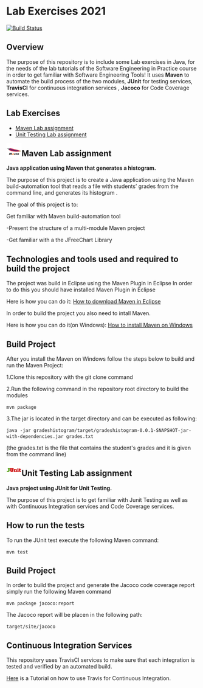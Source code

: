 # Lab Exercises 2021
[![Build Status](https://travis-ci.com/nikiboura/Lab_exercises_2021.svg?token=ki4LJ9spppXtZBbs1sCm&branch=development)](https://travis-ci.com/nikiboura/Lab_exercises_2021)

## Overview
The purpose of this repository is to include some Lab exercises in Java, for the needs of the lab tutorials of the Software Engineering in Practice course in order to get familiar with Software Engineering Tools!
It uses **Maven** to automate the build process of the two modules, **JUnit** for testing services, **TravisCI** for continuous integration services , **Jacoco** for Code Coverage services.

## <a name="Lab Exercises"></a>Lab Exercises
* [Maven Lab assignment](#maven-lab-assignment)
* [Unit Testing Lab assignment](#unit-testing-lab-assignment)
 
<img align="left" width="40" height="40" src="media/maven.png">

## <a name="maven-lab-assignment"></a> Maven Lab assignment

**Java application using Maven that generates a histogram.**

The purpose of this project is to create a Java application using the Maven build-automation tool that reads a file with students’ grades from the command line, and generates its histogram .

The goal of this project is to:

Get familiar with Maven build-automation tool

-Present the structure of a multi-module Maven project

-Get familiar with a the JFreeChart Library

## Technologies and tools used and required to build the project

The project was build in Eclipse using the Maven Plugin in Eclipse
In order to do this you should have installed Maven Plugin in Eclipse

Here is how you can do it: [How to download Maven in Eclipse](https://hiplab.mc.vanderbilt.edu/projects/soempi/eclipse_m2e_install.html)

In order to build the project you also need to intall Maven.

Here is how you can do it(on Windows): [How to install Maven on Windows](https://mkyong.com/maven/how-to-install-maven-in-windows/)


## Build Project

After you install the Maven on Windows follow the steps below to build and run the Maven Project:

1.Clone this repository with the git clone command

2.Run the following command in the repository root directory to build the modules

	mvn package

3.The jar is located in the target directory and can be executed as following:

	java -jar gradeshistogram/target/gradeshistogram-0.0.1-SNAPSHOT-jar-with-dependencies.jar grades.txt

(the grades.txt is the file that contains the student's grades and it is given from the command line)

<img align="left" width="40" height="40" src="media/junit.png">

## <a name="unit-testing-lab-assignment"></a>Unit Testing Lab assignment

**Java project using JUnit for Unit Testing.**

The purpose of this project is to get familiar with Junit Testing as well as with Continuous Integration services and Code Coverage services.

## How to run the tests

To run the JUnit test execute the following Maven command:	
	
	mvn test
	
## Build Project 

In order to build the project and generate the Jacoco code coverage report simply run the following Maven command

	mvn package jacoco:report
	
The Jacoco report will be placen in the following path:

	target/site/jacoco

## Continuous Integration Services

This repository uses TravisCI services to make sure that each integration is tested and verified by an automated build.

[Here](https://docs.travis-ci.com/user/tutorial/) is a Tutorial on how to use Travis for Continuous Integration.




